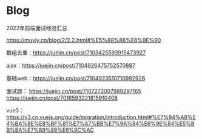 # Blog
2022年前端面试经验汇总

https://muyiy.cn/blog/2/2.2.html#%E5%88%86%E6%9E%90

数组去重：https://juejin.cn/post/7103425593915473927

ajax：https://juejin.cn/post/7104926475752570887

基础web：https://juejin.cn/post/7104923510710992926

面试题：
https://juejin.cn/post/7107272007989297165  
https://juejin.cn/post/7016593221815910408

vue3：
https://v3.cn.vuejs.org/guide/migration/introduction.html#%E7%94%A8%E4%BA%8E%E8%BF%81%E7%A7%BB%E7%9A%84%E6%9E%84%E5%BB%BA%E7%89%88%E6%9C%AC
